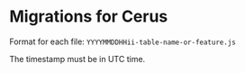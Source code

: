 # Migrations for Cerus

Format for each file: `YYYYMMDDHHii-table-name-or-feature.js`

The timestamp must be in UTC time.
